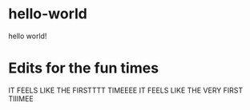 # hello-world
hello world!



# Edits for the fun times
IT FEELS LIKE THE FIRSTTTT TIMEEEE
IT FEELS LIKE THE VERY FIRST TIIIMEE
